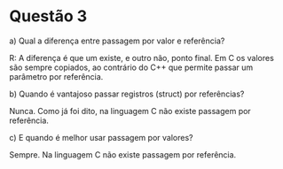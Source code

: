 # Questão 3

a) Qual a diferença entre passagem por valor e referência?

R: A diferença é que um existe, e outro não, ponto final. Em C os valores são sempre copiados, ao contrário do C++ que permite passar um parâmetro por referência.

b) Quando é vantajoso passar registros (struct) por referências?

Nunca. Como já foi dito, na linguagem C não existe passagem por referência.

c) E quando é melhor usar passagem por valores?

Sempre. Na linguagem C não existe passagem por referência.
